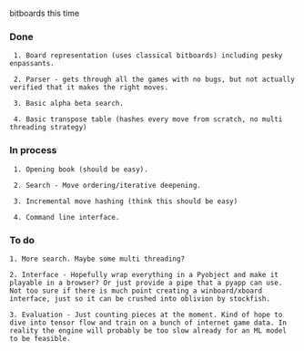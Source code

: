 bitboards this time

### Done

     1. Board representation (uses classical bitboards) including pesky enpassants. 

     2. Parser - gets through all the games with no bugs, but not actually verified that it makes the right moves.

     3. Basic alpha beta search.

     4. Basic transpose table (hashes every move from scratch, no multi threading strategy)

### In process

     1. Opening book (should be easy).

     2. Search - Move ordering/iterative deepening.

     3. Incremental move hashing (think this should be easy)

     4. Command line interface.

### To do

    1. More search. Maybe some multi threading?
    
    2. Interface - Hopefully wrap everything in a Pyobject and make it playable in a browser? Or just provide a pipe that a pyapp can use. Not too sure if there is much point creating a winboard/xboard interface, just so it can be crushed into oblivion by stockfish.

    3. Evaluation - Just counting pieces at the moment. Kind of hope to dive into tensor flow and train on a bunch of internet game data. In reality the engine will probably be too slow already for an ML model to be feasible. 